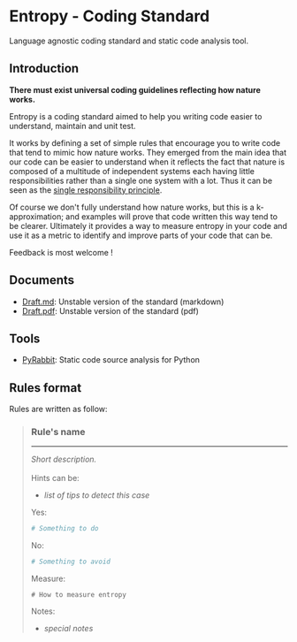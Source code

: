 # Entropy - Coding Standard

Language agnostic coding standard and static code analysis tool.

## Introduction

**There must exist universal coding guidelines reflecting how nature works.**

Entropy is a coding standard aimed to help you writing code easier to understand, maintain and unit test.

It works by defining a set of simple rules that encourage you to write code that tend to mimic how
nature works. They emerged from the main idea that our code can be easier to understand when it reflects the
fact that nature is
composed of a multitude of independent systems each having little responsibilities rather than
a single one system with a lot. Thus it can be seen as the [single responsibility principle](https://en.wikipedia.org/wiki/Single_responsibility_principle).

Of course we don't fully understand how nature works, but this is a k-approximation; and examples
will prove that code written this way tend to be clearer.
Ultimately it provides a way to measure entropy in your code and use it as a metric to identify and
improve parts of your code that can be.

Feedback is most welcome !

## Documents

* [Draft.md](Draft.md): Unstable version of the standard (markdown)
* [Draft.pdf](pdf/Draft.pdf): Unstable version of the standard (pdf)

## Tools

* [PyRabbit](https://github.com/Nauja/pyrabbit): Static code source analysis for Python

## Rules format

Rules are written as follow:
<html>
<blockquote>
<h3>Rule's name</h3>
<hr/>
<i>Short description.</i><br/><br/>
Hints can be:<br/>
<ul><li><i>list of tips to detect this case</i></li></ul>
  
Yes:
```python
# Something to do
```

No:
```python
# Something to avoid
```

Measure:
```
# How to measure entropy
```

Notes:<br/>
<ul><li><i>special notes</i></li></ul>

</blockquote>
</html>
